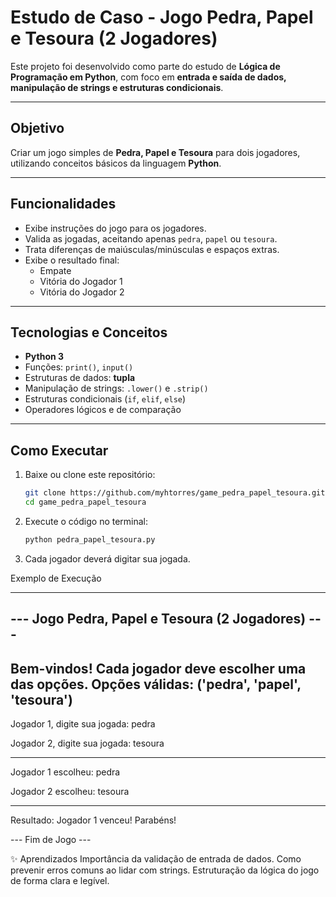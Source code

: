 # Estudo de Caso - Jogo Pedra, Papel e Tesoura (2 Jogadores)

Este projeto foi desenvolvido como parte do estudo de **Lógica de Programação em Python**, com foco em **entrada e saída de dados, manipulação de strings e estruturas condicionais**.

---

## Objetivo
Criar um jogo simples de **Pedra, Papel e Tesoura** para dois jogadores, utilizando conceitos básicos da linguagem **Python**.

---

## Funcionalidades
- Exibe instruções do jogo para os jogadores.
- Valida as jogadas, aceitando apenas `pedra`, `papel` ou `tesoura`.
- Trata diferenças de maiúsculas/minúsculas e espaços extras.
- Exibe o resultado final:
  - Empate
  - Vitória do Jogador 1
  - Vitória do Jogador 2

---

## Tecnologias e Conceitos
- **Python 3**
- Funções: `print()`, `input()`
- Estruturas de dados: **tupla**
- Manipulação de strings: `.lower()` e `.strip()`
- Estruturas condicionais (`if`, `elif`, `else`)
- Operadores lógicos e de comparação

---

## Como Executar
1. Baixe ou clone este repositório:
   ```bash
   git clone https://github.com/myhtorres/game_pedra_papel_tesoura.git
   cd game_pedra_papel_tesoura


2. Execute o código no terminal:
   ```bash
   python pedra_papel_tesoura.py

3. Cada jogador deverá digitar sua jogada.

Exemplo de Execução

------------------------------------------------------
--- Jogo Pedra, Papel e Tesoura (2 Jogadores) ---
------------------------------------------------------
Bem-vindos! Cada jogador deve escolher uma das opções.
Opções válidas: ('pedra', 'papel', 'tesoura')
-------------------------
Jogador 1, digite sua jogada: pedra

Jogador 2, digite sua jogada: tesoura

-------------------------
Jogador 1 escolheu: pedra

Jogador 2 escolheu: tesoura

-------------------------
Resultado: Jogador 1 venceu! Parabéns!

--- Fim de Jogo ---

✨ Aprendizados
Importância da validação de entrada de dados.
Como prevenir erros comuns ao lidar com strings.
Estruturação da lógica do jogo de forma clara e legível.
